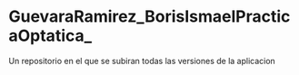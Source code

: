 # GuevaraRamirez_BorisIsmaelPracticaOptatica_
Un repositorio en el que se subiran todas las versiones de la aplicacion 

